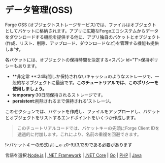 # データ管理(OSS)

Forge OSS (オブジェクトストレージサービス)では、ファイルはオブジェクトとしてバケットに格納されます。アプリに広範なForgeエコシステムからデータをダウンロードする機能を提供する他に、アプリ独自のバケットとオブジェクト(作成、リスト、削除、アップロード、ダウンロードなど)を管理する機能も提供しま’す。

各バケットには、オブジェクトの保持時間を決定する<スパン id="1">保持ポリシーもあります。

 - **非定常 **:24時間しか保持されないキャッシュのようなストレージで、一般的なオブジェクトに最適です。**このチュートリアルでは、このポリシーを使用しましょう。**
 - **temporary**:30日間保持されるストレージです。
 - **persistent**:削除されるまで保持される’ストレージ。

このセクションでは、バケットを作成し、ファイルをアップロードし、バケットとオブジェクトをリストするエンドポイントをいくつか作成します。

> このチュートリアルコードでは、バケットキーの先頭にForge Client IDを透過的に付加します。これにより、名前の重複を回避できます。

!>バケットキーの形式は\[-_.a-z0-9]{3,128}である必要があります
 
言語を選択:[Node.js](/ja_jp/datamanagement/oss/nodejs) | [.NET Framework](/ja_jp/datamanagement/oss/net) | [.NET Core](/ja_jp/datamanagement/oss/netcore) | [Go](/ja_jp/datamanagement/oss/go) | [PHP](/ja_jp/datamanagement/oss/php) | [Java](/ja_jp/datamanagement/oss/java)

